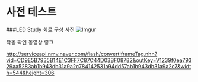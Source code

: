 # 사전 테스트

###LED Study
회로 구성 사진
![Imgur](http://i.imgur.com/eJcSjZN.jpg  "ㄴㅇㄹㅇ") 

작동 확인 동영상 링크<br>

http://serviceapi.nmv.naver.com/flash/convertIframeTag.nhn?vid=CD9E5B7935B14E1C3FF7C87C44D03BF08782&outKey=V1239f0ea79329aa5283ab1b943db31a9a2c784142531a94dd57ab1b943db31a9a2c7&width=544&height=306
